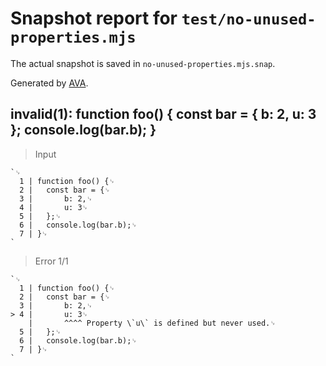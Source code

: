 # Snapshot report for `test/no-unused-properties.mjs`

The actual snapshot is saved in `no-unused-properties.mjs.snap`.

Generated by [AVA](https://avajs.dev).

## invalid(1): function foo() { const bar = { b: 2, u: 3 }; console.log(bar.b); }

> Input

    `␊
      1 | function foo() {␊
      2 | 	const bar = {␊
      3 | 		b: 2,␊
      4 | 		u: 3␊
      5 | 	};␊
      6 | 	console.log(bar.b);␊
      7 | }␊
    `

> Error 1/1

    `␊
      1 | function foo() {␊
      2 | 	const bar = {␊
      3 | 		b: 2,␊
    > 4 | 		u: 3␊
        | 		^^^^ Property \`u\` is defined but never used.␊
      5 | 	};␊
      6 | 	console.log(bar.b);␊
      7 | }␊
    `
